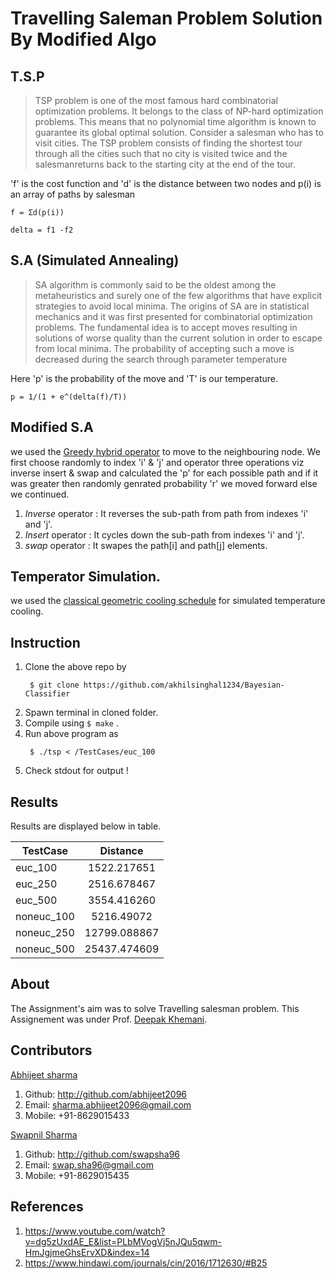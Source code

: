 # Travelling Saleman Problem Solution By Modified Algo

## T.S.P
> TSP problem is one of the most famous hard combinatorial optimization problems. It belongs to the class of NP-hard optimization problems.
> This means that no polynomial time algorithm is known to guarantee its global optimal solution. Consider a salesman who has to visit
> cities. The TSP problem consists of finding the shortest tour through all the cities such that no city is visited twice and the 
> salesmanreturns back to the starting city at the end of the tour.

'f' is the cost function and 'd' is the distance between two nodes  and p(i) is an array of paths by salesman
```
f = Σd(p(i))

delta = f1 -f2
```

## S.A (Simulated Annealing)
>SA algorithm is commonly said to be the oldest among the metaheuristics and surely one of the few algorithms that have explicit strategies
> to avoid local minima. The origins of SA are in statistical mechanics and it was first presented for combinatorial optimization problems.
> The fundamental idea is to accept moves resulting in solutions of worse quality than the current solution in order to escape from local 
> minima. The probability of accepting such a move is decreased during the search through parameter temperature

Here 'p' is the probability of the move and 'T' is our temperature. 

```
p = 1/(1 + e^(delta(f)/T))
```


## Modified S.A
we used the [Greedy hybrid operator](http://www.inderscience.com/info/inarticle.php?artid=71818) to move to the neighbouring node. We first choose randomly to index 'i' & 'j' and operator three operations viz inverse insert & swap and calculated the 'p' for each possible path and if it was greater then randomly genrated probability 'r' we moved forward else we continued.

1. *Inverse* operator : It reverses the sub-path from path from indexes 'i' and 'j'.
2. *Insert* operator : It cycles down the sub-path from indexes 'i' and 'j'. 
3. *swap* operator : It swapes the path[i] and path[j] elements.

## Temperator Simulation.
we used the [classical geometric cooling schedule](https://view.officeapps.live.com/op/view.aspx?src=http://www.cs.nott.ac.uk/~pszgxk/aim/notes/simulatedannealing.doc) for simulated temperature cooling. 

## Instruction

1. Clone the above repo by 
	```
	 $ git clone https://github.com/akhilsinghal1234/Bayesian-Classifier 
	```
2. Spawn terminal in cloned folder.
3. Compile using `$ make` .
4. Run above program as 
	```
	 $ ./tsp < /TestCases/euc_100
	```
5. Check stdout for output !

## Results
Results are displayed below in table.

| TestCase      | Distance      | 
| ------------- |:-------------:| 
| euc_100       | 1522.217651   | 
| euc_250       | 2516.678467   | 
| euc_500       | 3554.416260   |
| noneuc_100    | 5216.49072    | 
| noneuc_250    | 12799.088867  | 
| noneuc_500    | 25437.474609  | 

## About
The Assignment's aim was to solve Travelling salesman problem. This Assignement was under Prof. [Deepak Khemani](https://www.iitm.ac.in/info/fac/khemani).

## Contributors

[Abhijeet sharma](http://students.iitmandi.ac.in/~abhijeet_sharma)
1. Github: http://github.com/abhijeet2096
2. Email: sharma.abhijeet2096@gmail.com
3. Mobile: +91-8629015433

[Swapnil Sharma](http://students.iitmandi.ac.in/~s_sharma)
1. Github: http://github.com/swapsha96
2. Email: swap.sha96@gmail.com
3. Mobile: +91-8629015435

## References

1. https://www.youtube.com/watch?v=dg5zUxdAE_E&list=PLbMVogVj5nJQu5qwm-HmJgjmeGhsErvXD&index=14
2. https://www.hindawi.com/journals/cin/2016/1712630/#B25
